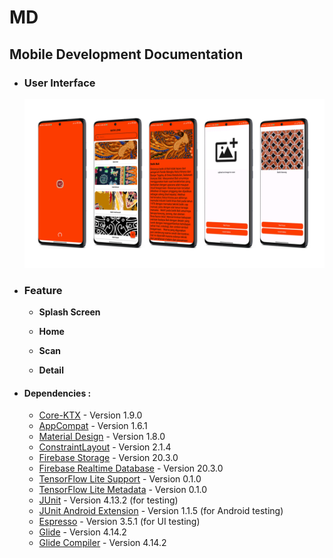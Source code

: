 # MD

## Mobile Development Documentation

 - ### User Interface
   ![ui_batiklens](https://raw.githubusercontent.com/Batik-Lens/MD/main/Ui/ui_batiklens.jpg)
 - ### Feature
      * **Splash Screen**

      * **Home**
      
      *  **Scan**
 
      * **Detail**
  
* #### Dependencies :
  - [Core-KTX](https://developer.android.com/kotlin/ktx) - Version 1.9.0
  - [AppCompat](https://developer.android.com/jetpack/androidx/releases/appcompat) - Version 1.6.1
  - [Material Design](https://developer.android.com/jetpack/androidx/releases/material) - Version 1.8.0
  - [ConstraintLayout](https://developer.android.com/jetpack/androidx/releases/constraintlayout) - Version 2.1.4
  - [Firebase Storage](https://firebase.google.com/docs/storage/android) - Version 20.3.0
  - [Firebase Realtime Database](https://firebase.google.com/docs/database/android/start) - Version 20.3.0
  - [TensorFlow Lite Support](https://www.tensorflow.org/lite/guide/android) - Version 0.1.0
  - [TensorFlow Lite Metadata](https://www.tensorflow.org/lite/guide/android) - Version 0.1.0
  - [JUnit](https://junit.org/junit4/) - Version 4.13.2 (for testing)
  - [JUnit Android Extension](https://developer.android.com/training/testing/junit-rules) - Version 1.1.5 (for Android testing)
  - [Espresso](https://developer.android.com/training/testing/espresso) - Version 3.5.1 (for UI testing)
  - [Glide](https://github.com/bumptech/glide) - Version 4.14.2
  - [Glide Compiler](https://github.com/bumptech/glide) - Version 4.14.2

